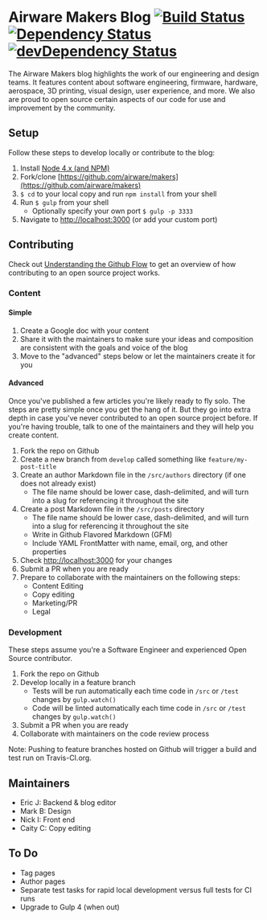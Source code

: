 Airware Makers Blog [![Build Status](https://travis-ci.org/airware/makers.svg?branch=master)](https://travis-ci.org/airware/makers) [![Dependency Status](https://david-dm.org/airware/makers.svg)](https://david-dm.org/airware/makers) [![devDependency Status](https://david-dm.org/airware/makers/dev-status.svg)](https://david-dm.org/airware/makers#info=devDependencies)
===================

The Airware Makers blog highlights the work of our engineering and design teams. It features content about software engineering, firmware, hardware, aerospace, 3D printing, visual design, user experience, and more. We also are proud to open source certain aspects of our code for use and improvement by the community.


Setup
-----

Follow these steps to develop locally or contribute to the blog:

1. Install [Node 4.x (and NPM)](https://nodejs.org/en/)
2. Fork/clone [https://github.com/airware/makers](https://github.com/airware/makers)
3. `$ cd` to your local copy and run `npm install` from your shell
4. Run `$ gulp` from your shell
	* Optionally specify your own port `$ gulp -p 3333`
5. Navigate to [http://localhost:3000](http://localhost:3000) (or add your custom port)


Contributing
------------

Check out [Understanding the Github Flow](https://guides.github.com/introduction/flow/) to get an overview of how contributing to an open source project works.

### Content

#### Simple

1. Create a Google doc with your content
2. Share it with the maintainers to make sure your ideas and composition are consistent with the goals and voice of the blog
3. Move to the "advanced" steps below or let the maintainers create it for you


#### Advanced

Once you've published a few articles you're likely ready to fly solo. The steps are pretty simple once you get the hang of it. But they go into extra depth in case you've never contributed to an open source project before. If you're having trouble, talk to one of the maintainers and they will help you create content.

1. Fork the repo on Github
2. Create a new branch from `develop` called something like `feature/my-post-title`
3. Create an author Markdown file in the `/src/authors` directory (if one does not already exist)
	* The file name should be lower case, dash-delimited, and will turn into a slug for referencing it throughout the site
4. Create a post Markdown file in the `/src/posts` directory
	* The file name should be lower case, dash-delimited, and will turn into a slug for referencing it throughout the site
	* Write in Github Flavored Markdown (GFM)
	* Include YAML FrontMatter with name, email, org, and other properties
5. Check [http://localhost:3000](http://localhost:3000) for your changes
6. Submit a PR when you are ready
7. Prepare to collaborate with the maintainers on the following steps:
	* Content Editing
	* Copy editing
	* Marketing/PR
	* Legal


### Development

These steps assume you're a Software Engineer and experienced Open Source contributor.

1. Fork the repo on Github
2. Develop locally in a feature branch
	* Tests will be run automatically each time code in `/src` or `/test` changes by `gulp.watch()`
	* Code will be linted automatically each time code in `/src` or `/test` changes by `gulp.watch()`
3. Submit a PR when you are ready
4. Collaborate with maintainers on the code review process

Note: Pushing to feature branches hosted on Github will trigger a build and test run on Travis-CI.org.


Maintainers
-----------

* Eric J: Backend & blog editor
* Mark B: Design
* Nick I: Front end
* Caity C: Copy editing


To Do
-----

* Tag pages
* Author pages
* Separate test tasks for rapid local development versus full tests for CI runs
* Upgrade to Gulp 4 (when out)
